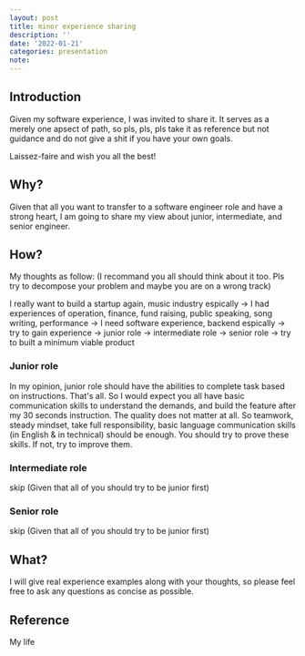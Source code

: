 ```yaml
---
layout: post
title: minor experience sharing
description: ''
date: '2022-01-21'
categories: presentation
note: 
---
```


## Introduction

Given my software experience, I was invited to share it. It serves as a merely one apsect of path, so pls, pls, pls take it as reference but not guidance and do not give a shit if you have your own goals.

Laissez-faire and wish you all the best!

## Why?

Given that all you want to transfer to a software engineer role and have a strong heart, I am going to share my view about junior, intermediate, and senior engineer.

## How?

My thoughts as follow: (I recommand you all should think about it too. Pls try to decompose your problem and maybe you are on a wrong track)

I really want to build a startup again, music industry espically -> I had experiences of operation, finance, fund raising, public speaking, song writing, performance -> I need software experience, backend espically -> try to gain experience -> junior role -> intermediate role -> senior role -> try to built a minimum viable product

### Junior role

In my opinion, junior role should have the abilities to complete task based on instructions. That's all. So I would expect you all have basic communication skills to understand the demands, and build the feature after my 30 seconds instruction. The quality does not matter at all. So teamwork, steady mindset, take full responsibility, basic language communication skills (in English & in technical) should be enough. You should try to prove these skills. If not, try to improve them.

### Intermediate role

skip (Given that all of you should try to be junior first)

### Senior role

skip (Given that all of you should try to be junior first)

## What?

I will give real experience examples along with your thoughts, so please feel free to ask any questions as concise as possible.

## Reference

My life
